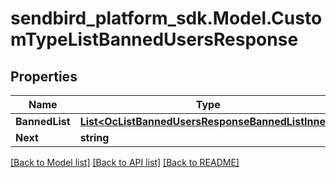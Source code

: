 
# sendbird_platform_sdk.Model.CustomTypeListBannedUsersResponse

## Properties

Name | Type | Description | Notes
------------ | ------------- | ------------- | -------------
**BannedList** | [**List&lt;OcListBannedUsersResponseBannedListInner&gt;**](OcListBannedUsersResponseBannedListInner.md) |  | [optional] 
**Next** | **string** |  | [optional] 

[[Back to Model list]](../README.md#documentation-for-models)
[[Back to API list]](../README.md#documentation-for-api-endpoints)
[[Back to README]](../README.md)

